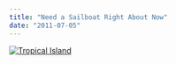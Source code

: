 ```yaml
---
title: "Need a Sailboat Right About Now"
date: "2011-07-05"
---
```


[![](http://nickfoden.files.wordpress.com/2011/07/tropical-island.jpg "Tropical Island")](http://nickfoden.files.wordpress.com/2011/07/tropical-island.jpg)
